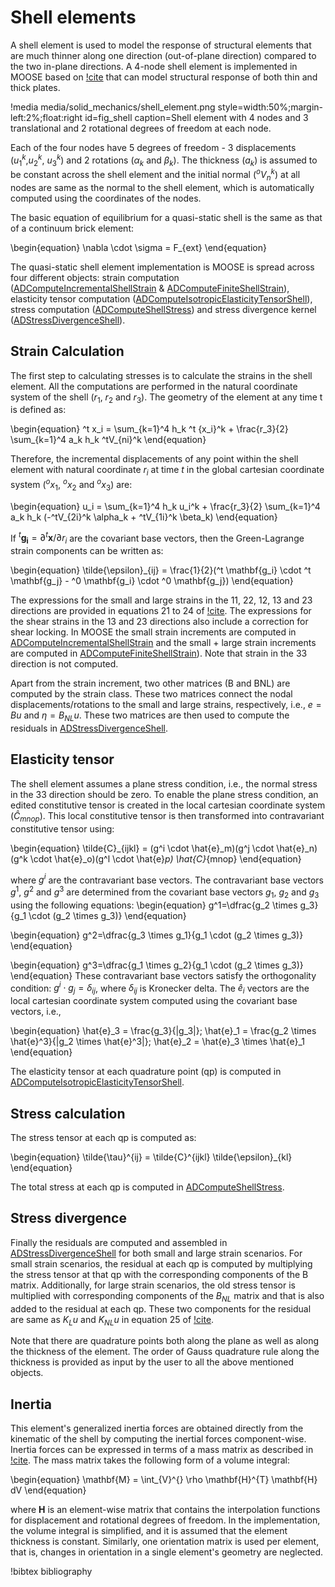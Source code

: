 # Shell elements

A shell element is used to model the response of structural elements that are much thinner along one direction (out-of-plane direction) compared to the two in-plane directions. A 4-node shell element is implemented in MOOSE based on [!cite](dvorkin1984continuum) that can model structural response of both thin and thick plates.

!media media/solid_mechanics/shell_element.png
      style=width:50%;margin-left:2%;float:right
      id=fig_shell
      caption=Shell element with 4 nodes and 3 translational and 2 rotational degrees of freedom at each node.

Each of the four nodes have 5 degrees of freedom - 3 displacements ($u_1^k$,$u_2^k$, $u_3^k$) and 2 rotations ($\alpha_k$ and $\beta_k$). The thickness ($a_k$) is assumed to be constant across the shell element and the initial normal ($^oV_n^k$) at all nodes are same as the normal to the shell element, which is automatically computed using the coordinates of the nodes.

The basic equation of equilibrium for a quasi-static shell is the same as that of a continuum brick element:

\begin{equation}
\nabla \cdot \sigma = F_{ext}
\end{equation}

The quasi-static shell element implementation is MOOSE is spread across four different objects: strain computation ([ADComputeIncrementalShellStrain](/ADComputeIncrementalShellStrain.md) & [ADComputeFiniteShellStrain](/ADComputeFiniteShellStrain.md)), elasticity tensor computation ([ADComputeIsotropicElasticityTensorShell](/ADComputeIsotropicElasticityTensorShell.md)), stress computation ([ADComputeShellStress](/ADComputeShellStress.md)) and stress divergence kernel ([ADStressDivergenceShell](/ADStressDivergenceShell.md)).


## Strain Calculation

The first step to calculating stresses is to calculate the strains in the shell element. All the computations are performed in the natural coordinate system of the shell ($r_1$, $r_2$ and $r_3$). The geometry of the element at any time t is defined as:

\begin{equation}
^t x_i =  \sum_{k=1}^4 h_k ^t {x_i}^k + \frac{r_3}{2} \sum_{k=1}^4 a_k h_k ^tV_{ni}^k
\end{equation}

Therefore, the incremental displacements of any point within the shell element with natural coordinate $r_i$ at time $t$ in the global cartesian coordinate system ($^ox_1$, $^ox_2$ and $^ox_3$) are:

\begin{equation}
u_i = \sum_{k=1}^4 h_k u_i^k + \frac{r_3}{2} \sum_{k=1}^4 a_k h_k (-^tV_{2i}^k \alpha_k + ^tV_{1i}^k \beta_k)
\end{equation}

If $^t \mathbf{g_i} = \partial ^t \mathbf{x}/\partial r_i$ are the covariant base vectors, then the Green-Lagrange strain components can be written as:

\begin{equation}
\tilde{\epsilon}_{ij} = \frac{1}{2}(^t \mathbf{g_i} \cdot ^t \mathbf{g_j} - ^0 \mathbf{g_i} \cdot ^0 \mathbf{g_j})
\end{equation}

The expressions for the small and large strains in the 11, 22, 12, 13 and 23 directions are provided in equations 21 to 24 of [!cite](dvorkin1984continuum). The expressions for the shear strains in the 13 and 23 directions also include a correction for shear locking. In MOOSE the small strain increments are computed in
[ADComputeIncrementalShellStrain](/ADComputeIncrementalShellStrain.md) and the small + large strain increments are computed in [ADComputeFiniteShellStrain](/ADComputeFiniteShellStrain.md)). Note that strain in the 33 direction is not computed.

Apart from the strain increment, two other matrices (B and BNL) are computed by the strain class. These two matrices connect the nodal displacements/rotations to the small and large strains, respectively, i.e., $e=B u$ and $\eta = B_{NL} u$. These two matrices are then used to compute the residuals in [ADStressDivergenceShell](/ADStressDivergenceShell.md).

## Elasticity tensor

The shell element assumes a plane stress condition, i.e., the normal stress in the 33 direction should be zero. To enable the plane stress condition, an edited constitutive tensor is created in the local cartesian coordinate system ($\hat{C}_{mnop}$). This local constitutive tensor is then transformed into contravariant constitutive tensor using:

\begin{equation}
\tilde{C}_{ijkl} = (g^i \cdot \hat{e}_m)(g^j \cdot \hat{e}_n)(g^k \cdot \hat{e}_o)(g^l \cdot \hat{e}_p) \hat{C}_{mnop}
\end{equation}

where $g^i$ are the contravariant base vectors. The contravariant base vectors $g^1$, $g^2$ and $g^3$ are determined from the covariant base vectors $g_1$, $g_2$ and $g_3$ using the following equations:
\begin{equation}
g^1=\dfrac{g_2 \times g_3}{g_1 \cdot (g_2 \times g_3)}
\end{equation}

\begin{equation}
g^2=\dfrac{g_3 \times g_1}{g_1 \cdot (g_2 \times g_3)}
\end{equation}

\begin{equation}
g^3=\dfrac{g_1 \times g_2}{g_1 \cdot (g_2 \times g_3)}
\end{equation}
These contravariant base vectors satisfy the orthogonality condition: $g^i \cdot g_j =\delta_{ij}$, where $\delta_{ij}$ is Kronecker delta. The $\hat{e}_i$ vectors are the local cartesian coordinate system computed using the covariant base vectors, i.e.,

\begin{equation}
\hat{e}_3 = \frac{g_3}{|g_3|}; \hat{e}_1 = \frac{g_2 \times \hat{e}^3}{|g_2 \times \hat{e}^3|}; \hat{e}_2 = \hat{e}_3 \times \hat{e}_1
\end{equation}

The elasticity tensor at each quadrature point (qp) is computed in [ADComputeIsotropicElasticityTensorShell](/ADComputeIsotropicElasticityTensorShell.md).

## Stress calculation

The stress tensor at each qp is computed as:

\begin{equation}
\tilde{\tau}^{ij} = \tilde{C}^{ijkl} \tilde{\epsilon}_{kl}
\end{equation}

The total stress at each qp is computed in [ADComputeShellStress](/ADComputeShellStress.md).

## Stress divergence

Finally the residuals are computed and assembled in [ADStressDivergenceShell](/ADStressDivergenceShell.md) for both small and large strain scenarios. For small strain scenarios, the residual at each qp is computed by multiplying the stress tensor at that qp with the corresponding components of the B matrix. Additionally, for large strain scenarios, the old stress tensor is multiplied with corresponding components of the $B_{NL}$ matrix and that is also added to the residual at each qp. These two components for the residual are same as $K_{L} u$ and $K_{NL} u$ in equation 25 of [!cite](dvorkin1984continuum).

Note that there are quadrature points both along the plane as well as along the thickness of the element. The order of Gauss quadrature rule along the thickness is provided as input by the user to all the above mentioned objects.

## Inertia

This element's generalized inertia forces are obtained directly from the kinematic of the shell by computing the inertial forces component-wise. Inertia forces can be expressed in terms of a mass matrix as described in [!cite](Bolourchi1979).
The mass matrix takes the following form of a volume integral:

\begin{equation}
\mathbf{M} = \int_{V}^{} \rho \mathbf{H}^{T} \mathbf{H} dV
\end{equation}

where $\mathbf{H}$ is an element-wise matrix that contains the interpolation functions for displacement and rotational degrees of freedom. In the implementation, the volume integral is simplified, and it is assumed that the element thickness is constant. Similarly, one orientation matrix is used per element, that is, changes in orientation in a single element's geometry are neglected.

!bibtex bibliography
